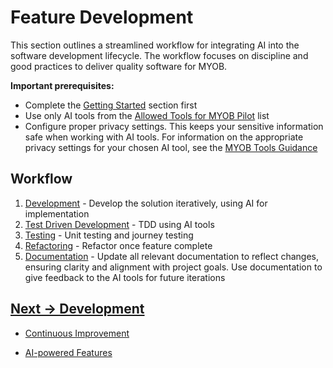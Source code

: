 # Feature Development

This section outlines a streamlined workflow for integrating AI into the software development lifecycle. The workflow focuses on discipline and good practices to deliver quality software for MYOB.

**Important prerequisites:** 

- Complete the [Getting Started](../getting-started) section first
- Use only AI tools from the [Allowed Tools for MYOB Pilot](../appendix/MYOB-approved-tools.md) list
- Configure proper privacy settings. This keeps your sensitive information safe when working with AI tools. For information on the appropriate privacy settings for your chosen AI tool, see the [MYOB Tools Guidance](./tools-guidance.md)

## Workflow
1. [Development](development.md) - Develop the solution iteratively, using AI for implementation
2. [Test Driven Development](test-driven-development.md) - TDD using AI tools
3. [Testing](testing.md) - Unit testing and journey testing
4. [Refactoring](refactoring.md) - Refactor once feature complete
5. [Documentation](documentation.md) - Update all relevant documentation to reflect changes, ensuring clarity and alignment with project goals. Use documentation to give feedback to the AI tools for future iterations

## [Next -> Development](development.md)

- [Continuous Improvement](continuous-improvement.md)

- [AI-powered Features](ai-powered-features.md)
